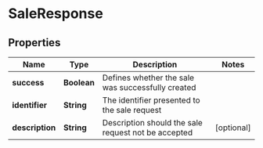 
# SaleResponse

## Properties
Name | Type | Description | Notes
------------ | ------------- | ------------- | -------------
**success** | **Boolean** | Defines whether the sale was successfully created | 
**identifier** | **String** | The identifier presented to the sale request | 
**description** | **String** | Description should the sale request not be accepted |  [optional]



